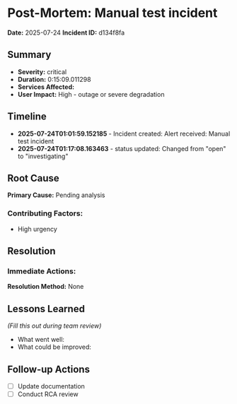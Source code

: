 # Post-Mortem: Manual test incident
**Date:** 2025-07-24
**Incident ID:** d134f8fa

## Summary
- **Severity:** critical
- **Duration:** 0:15:09.011298
- **Services Affected:** 
- **User Impact:** High - outage or severe degradation

## Timeline
- **2025-07-24T01:01:59.152185** - Incident created: Alert received: Manual test incident
- **2025-07-24T01:17:08.163463** - status updated: Changed from "open" to "investigating"

## Root Cause
**Primary Cause:** Pending analysis

### Contributing Factors:
- High urgency

## Resolution
### Immediate Actions:

**Resolution Method:** None

## Lessons Learned
*(Fill this out during team review)*
- What went well:
- What could be improved:

## Follow-up Actions
- [ ] Update documentation
- [ ] Conduct RCA review